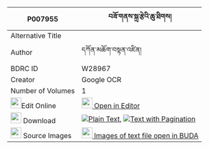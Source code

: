 |P007955|བཟོ་གནས་སྐྲ་རྩེའི་ཆུ་ཐིགས། 
| --- | --- 
|Alternative Title |
|Author| དཀོན་མཆོག་བསྟན་འཛིན།
|BDRC ID | W28967
|Creator | Google OCR
|Number of Volumes| 1
|<img width="25" src="https://img.icons8.com/color/25/000000/edit-property.png">Edit Online| [<img width="25" src="https://avatars.githubusercontent.com/u/45091458?s=200&v=4"> Open in Editor](http://editor.openpecha.org/P007955)
|<img width="25" src="https://img.icons8.com/fluent/48/000000/download-2.png"/>  Download | [![](https://img.icons8.com/color/20/000000/txt.png)Plain Text](https://github.com/Openpecha/P007955/releases/download/v1/zone_tratse_i_chutik_plain_P007955.zip), [![](https://img.icons8.com/color/20/000000/txt.png)Text with Pagination](https://github.com/Openpecha/P007955/releases/download/v1/zone_tratse_i_chutik_pages_P007955.zip)
|<img width="25" src="https://img.icons8.com/plasticine/100/000000/pictures-folder.png"/>  Source Images | [<img width="25" src="https://library.bdrc.io/icons/BUDA-small.svg"> Images of text file open in BUDA](https://library.bdrc.io/show/bdr:W28967)